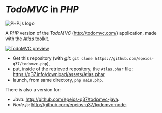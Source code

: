 # *TodoMVC* in *PHP*

![PHP.js logo](https://q37.info/download/assets/PHP.png "PHP.js")

A *PHP* version of the *TodoMVC* (<http://todomvc.com/>) application, made with the [*Atlas* toolkit](http://atlastk.org).

[![TodoMVC preview](http://q37.info/download/TodoMVC.gif "Preview of the PHP implementation of TodoMVC made with the Atlas toolkit")](http://atlastk.org)

- Get this repository (with *git*: `git clone https://github.com/epeios-q37/todomvc-php`),
- put, inside of the retrieved repository, the `Atlas.phar` file: https://q37.info/download/assets/Atlas.phar,
- launch, from same directory, `php main.php`.


There is also a version for:

  * *Java*: <http://github.com/epeios-q37/todomvc-java>.
  * *Node.js*: <http://github.com/epeios-q37/todomvc-node>.